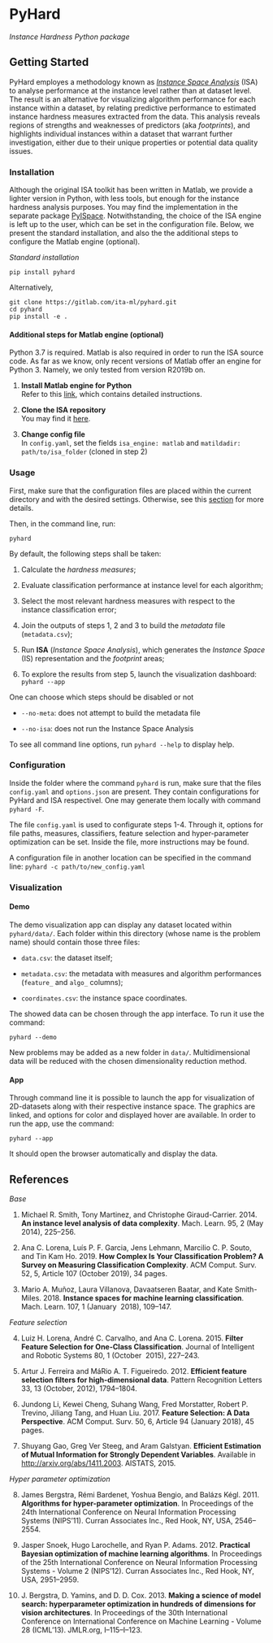 <!--
[![Binder](https://mybinder.org/badge_logo.svg)](https://mybinder.org/v2/gl/ita-ml%2Finstance-hardness/binder?filepath=notebooks%2F)
[![made-with-python](https://img.shields.io/badge/Made%20with-Python-1f425f.svg)](https://www.python.org/)
[![PyPI license](https://img.shields.io/pypi/l/ansicolortags.svg)](https://en.wikipedia.org/wiki/MIT_License)
-->

# PyHard

_Instance Hardness Python package_

<!--![picture](docs/img/circle-fs.png)-->

## Getting Started

PyHard employes a methodology known as [_Instance Space Analysis_](https://github.com/andremun/InstanceSpace) (ISA) to analyse performance at the instance level rather than at dataset level. The result is an alternative for visualizing algorithm performance for each instance within a dataset, by relating predictive performance to estimated instance hardness measures extracted from the data. This analysis reveals regions of strengths and weaknesses of predictors (aka _footprints_), and highlights individual instances within a  dataset that warrant further investigation, either due to their unique properties or potential data quality issues.


### Installation
Although the original ISA toolkit has been written in Matlab, we provide a lighter version in Python, with less tools, but enough for the instance hardness analysis purposes. You may find the implementation in the separate package [PyISpace](https://gitlab.com/ita-ml/pyispace). Notwithstanding, the choice of the ISA engine is left up to the user, which can be set in the configuration file. Below, we present the standard installation, and also the the additional steps to configure the Matlab engine (optional).

_Standard installation_

```
pip install pyhard
```


Alternatively,
```
git clone https://gitlab.com/ita-ml/pyhard.git
cd pyhard
pip install -e .
```


#### Additional steps for Matlab engine (optional)

Python 3.7 is required. Matlab is also required in order to run the ISA source code. As far as we know, only recent versions of Matlab offer an engine for Python 3. Namely, we only tested from version R2019b on.

<!--Alternatively, take a look at [_Graphene_](https://gitlab.com/ita-ml/graphene), the Instance Hardness Analytics Tool. Matlab, and even Python, are not required in this case!-->

1. __Install Matlab engine for Python__  
Refer to this [link](https://www.mathworks.com/help/matlab/matlab_external/install-the-matlab-engine-for-python.html), which contains detailed instructions.

2. __Clone the ISA repository__  
You may find it [here](https://github.com/andremun/InstanceSpace).

3. __Change config file__  
In `config.yaml`, set the fields `isa_engine: matlab` and `matildadir: path/to/isa_folder` (cloned in step 2)


### Usage

First, make sure that the configuration files are placed within the current directory and with the desired settings. Otherwise, see this [section](#configuration) for more details.

Then, in the command line, run:

```
pyhard
```

By default, the following steps shall be taken:

1. Calculate the _hardness measures_;

2. Evaluate classification performance at instance level for each algorithm;

3. Select the most relevant hardness measures with respect to the instance classification error;

4. Join the outputs of steps 1, 2 and 3 to build the _metadata_ file (`metadata.csv`);

5. Run __ISA__ (_Instance Space Analysis_), which generates the _Instance Space_ (IS) representation and the _footprint_ areas;

6. To explore the results from step 5, launch the visualization dashboard:  
``pyhard --app``


One can choose which steps should be disabled or not

* `--no-meta`: does not attempt to build the metadata file

* `--no-isa`: does not run the Instance Space Analysis


To see all command line options, run `pyhard --help` to display help.


### Configuration

Inside the folder where the command `pyhard` is run, make sure that the files `config.yaml` and `options.json` are present. They contain configurations for PyHard and ISA respectivel. One may generate them locally with command `pyhard -F`.

The file `config.yaml` is used to configurate steps 1-4. Through it, options for file paths, measures, classifiers, feature selection and hyper-parameter optimization can be set. Inside the file, more instructions may be found.

A configuration file in another location can be specified in the command line: 
`pyhard -c path/to/new_config.yaml`


### Visualization

#### Demo

<!--![picture](docs/img/demo.png)-->

The demo visualization app can display any dataset located within `pyhard/data/`. Each folder within this directory (whose name is the problem name) should contain those three files:

- `data.csv`: the dataset itself;

- `metadata.csv`: the metadata with measures and algorithm performances (`feature_` and `algo_` columns);

- `coordinates.csv`: the instance space coordinates.

The showed data can be chosen through the app interface. To run it use the command:

```
pyhard --demo
```

New problems may be added as a new folder in `data/`. Multidimensional data will be reduced with the chosen dimensionality reduction method.

#### App

<!--![picture](docs/img/animation.gif)-->

Through command line it is possible to launch the app for visualization of 2D-datasets along with their respective instance space. The graphics are linked, and options for color and displayed hover are available. In order to run the app, use the command:

```
pyhard --app
```

It should open the browser automatically and display the data.


## References

_Base_

1. Michael R. Smith, Tony Martinez, and Christophe Giraud-Carrier. 2014. __An instance level analysis of data complexity__. Mach. Learn. 95, 2 (May 2014), 225–256.

2. Ana C. Lorena, Luís P. F. Garcia, Jens Lehmann, Marcilio C. P. Souto, and Tin Kam Ho. 2019. __How Complex Is Your Classification Problem? A Survey on Measuring Classification Complexity__. ACM Comput. Surv. 52, 5, Article 107 (October 2019), 34 pages.

3. Mario A. Muñoz, Laura Villanova, Davaatseren Baatar, and Kate Smith-Miles. 2018. __Instance spaces for machine learning classification__. Mach. Learn. 107, 1 (January   2018), 109–147.

_Feature selection_

4. Luiz H. Lorena, André C. Carvalho, and Ana C. Lorena. 2015. __Filter Feature Selection for One-Class Classification__. Journal of Intelligent and Robotic Systems 80, 1 (October   2015), 227–243.

5. Artur J. Ferreira and MáRio A. T. Figueiredo. 2012. __Efficient feature selection filters for high-dimensional data__. Pattern Recognition Letters 33, 13 (October, 2012), 1794–1804.

6. Jundong Li, Kewei Cheng, Suhang Wang, Fred Morstatter, Robert P. Trevino, Jiliang Tang, and Huan Liu. 2017. __Feature Selection: A Data Perspective__. ACM Comput. Surv. 50, 6, Article 94 (January 2018), 45 pages.

7. Shuyang Gao, Greg Ver Steeg, and Aram Galstyan. __Efficient Estimation of Mutual Information for Strongly Dependent Variables__. Available in http://arxiv.org/abs/1411.2003. AISTATS, 2015.

_Hyper parameter optimization_

8. James Bergstra, Rémi Bardenet, Yoshua Bengio, and Balázs Kégl. 2011. __Algorithms for hyper-parameter optimization__. In Proceedings of the 24th International Conference on Neural Information Processing Systems (NIPS’11). Curran Associates Inc., Red Hook, NY, USA, 2546–2554.

9. Jasper Snoek, Hugo Larochelle, and Ryan P. Adams. 2012. __Practical Bayesian optimization of machine learning algorithms__. In Proceedings of the 25th International Conference on Neural Information Processing Systems - Volume 2 (NIPS’12). Curran Associates Inc., Red Hook, NY, USA, 2951–2959.
  
10. J. Bergstra, D. Yamins, and D. D. Cox. 2013. __Making a science of model search: hyperparameter optimization in hundreds of dimensions for vision architectures__. In Proceedings of the 30th International Conference on International Conference on Machine Learning - Volume 28 (ICML’13). JMLR.org, I–115–I–123.
  
